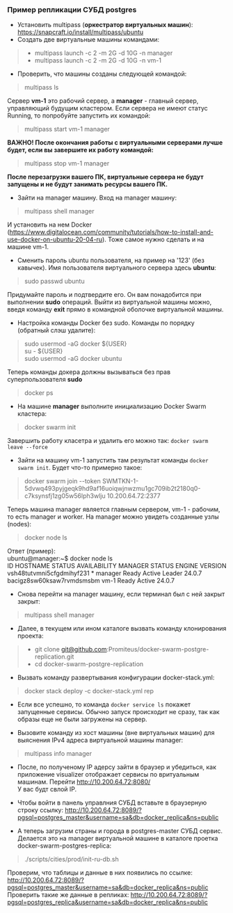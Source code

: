 ### Пример репликации СУБД postgres  
- Установить multipass (**оркестратор виртуальных машин**): https://snapcraft.io/install/multipass/ubuntu  
- Создать две виртуальные машины командами:  

> * multipass launch -c 2 -m 2G -d 10G -n manager  
> * multipass launch -c 2 -m 2G -d 10G -n vm-1  

- Проверить, что машины созданы следующей командой:

> multipass ls  

Сервер **vm-1** это рабочий сервер, а **manager** - главный сервер, управляющий будущим кластером. Если сервера не имеют статус Running, то попробуйте запустить их командой:  

> multipass start vm-1 manager  

**ВАЖНО! После окончания работы с виртуальными серверами лучше будет, если вы завершите их работу командой:**  

> multipass stop vm-1 manager  

**После перезагрузки вашего ПК, виртуальные сервера не будут запущены и не будут занимать ресурсы вашего ПК.**  

- Зайти на manager машину. Вход на manager машину:  

> multipass shell manager  

И установить на нем Docker (https://www.digitalocean.com/community/tutorials/how-to-install-and-use-docker-on-ubuntu-20-04-ru). Тоже самое нужно сделать и на машине vm-1.

- Сменить пароль ubuntu пользователя, на пример на '123' (без кавычек). Имя пользователя виртуального сервера здесь  **ubuntu**:  

> sudo passwd ubuntu  

Придумайте пароль и подтвердите его. Он вам понадобится при выполнении **sudo** операций. Выйти из виртуальной машины можно, введя команду **exit** прямо в командной оболочке виртуальной машины.

- Настройка команды Docker без sudo. Команды по порядку (обратный слэш удалите):

> sudo usermod -aG docker ${USER}  
> su - ${USER}  
> sudo usermod -aG docker ubuntu  

Теперь команды докера должны вызываться без прав суперпользователя **sudo**
> docker ps

- На машине **manager** выполните инициализацию Docker Swarm кластера:  

> docker swarm init  

Завершить работу класетра и удалить его можно так:  ``docker swarm leave --force ``  

- Зайти на машину vm-1 запустить там результат команды ``docker swarm init``. Будет что-то примерно такое:  

> docker swarm join --token SWMTKN-1-5dvwq493pyjgeqk9hd9af16uoiqwjnwzmu1gc709ib2t2180q0-c7ksynsfj1zg05w56lph3wlju 10.200.64.72:2377  

Теперь машина manager является главным сервером, vm-1 - рабочим, то есть manager и worker. На manager можно увидеть созданные узлы (nodes):  

> docker node ls  

Ответ (пример):  
ubuntu@manager:~$ docker node ls  
ID                            HOSTNAME   STATUS    AVAILABILITY   MANAGER STATUS   ENGINE VERSION  
vsh48tutvmni5cfgdmihyf231 *   manager    Ready     Active         Leader           24.0.7  
bacigz8sw60ksaw7rvmdsmsbm     vm-1       Ready     Active                          24.0.7  

- Снова перейти на manager машину, если терминал был с ней закрыт закрыт:

> multipass shell manager  

- Далее, в текущем или ином каталоге вызвать команду клонирования проекта:  

> * git clone git@github.com:Promiteus/docker-swarm-postgre-replication.git   
> * cd docker-swarm-postgre-replication

- Вызвать команду развертывания конфигурации docker-stack.yml:  

> docker stack deploy -c docker-stack.yml rep  

- Если все успешно, то команда ``docker service ls`` покажет запущенные сервисы. Обычно запуск происходит не сразу, так как образы еще не были загружены на сервер.  

- Вызовите команду из хост машины (вне виртуальных машин) для выяснения IPv4 адреса виртуальной машины manager:  

>  multipass info manager  

- После, по полученому IP адерсу зайти в браузер и убедиться, как приложение visualizer отображает сервисы по вритуальным машинам. Перейти http://10.200.64.72:8080/  
У вас будт свлой IP.  
  
- Чтобы войти в панель управлния СУБД вставьте в браузерную строку ссылку: http://10.200.64.72:8089/?pgsql=postgres_master&username=sa&db=docker_replica&ns=public  

- А теперь загрузим страны и города в postgres-master СУБД сервис. Делается это на manager виртуальной машине в каталоге проетка docker-swarm-postgres-replica:  

> ./scripts/cities/prod/init-ru-db.sh  

Проверим, что таблицы и данные в них появились по ссылке: http://10.200.64.72:8089/?pgsql=postgres_master&username=sa&db=docker_replica&ns=public  
Проверить такие же данные в репликах: http://10.200.64.72:8089/?pgsql=postgres_replica&username=sa&db=docker_replica&ns=public  

